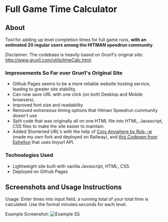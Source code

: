 # Full Game Time Calculator

## About

Tool for adding up level completion times for full game runs, **with an estimated 20 regular users among the HITMAN speedrun community**.

Disclaimer: The codebase is heavily based on Grun1's original site: http://www.grun1.com/utils/timeCalc.html.

### Improvements So Far over Grun1's Original Site

- Github Pages seems to be a more reliable website hosting service, leading to greater site stability.
- Can now save URL with one click (on both Desktop and Mobile browsers).
- Improved font size and readability
- Removed extraneous timing options that Hitman Speedrun community doesn't use
- Split code that was originally all on one HTML file into HTML, Javascript, CSS files to make the site easier to maintain.
- Added Shortened URL's with the help of [Cors Anywhere by Rob--w](https://github.com/Rob--W/cors-anywhere) (made my own fork and deployed on Railway), and [this Codepen from Ephellon](https://codepen.io/Ephellon/pen/EvvGGp) that uses tinyurl API.

### Technologies Used

- Lightweight site built with vanilla Javascript, HTML, CSS.
- Deployed on Github Pages

## Screenshots and Usage Instructions

Usage: Enter times into input field, a running total of your total time is calculated. Use the format minutes:seconds for each level.

Example Screenshot:
![Example SS](https://media.discordapp.net/attachments/1029540810800255067/1063625723430051953/image.png)
